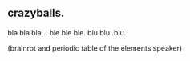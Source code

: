 ## crazyballs.

bla bla bla...
ble ble ble.
blu blu..blu.

(brainrot and periodic table of the elements speaker)
